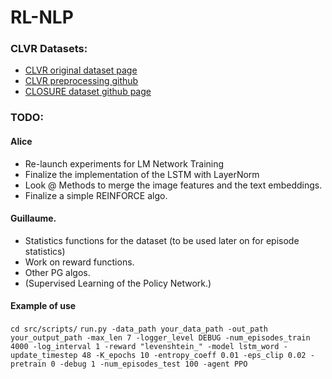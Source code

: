# RL-NLP

### CLVR Datasets: 
* [CLVR original dataset page](https://cs.stanford.edu/people/jcjohns/clevr/)
* [CLVR preprocessing github](https://github.com/facebookresearch/clevr-iep/blob/master/TRAINING.md)
* [CLOSURE dataset github page](https://github.com/rizar/CLOSURE)

### TODO: 
#### Alice
* Re-launch experiments for LM Network Training 
* Finalize the implementation of the LSTM with LayerNorm
* Look @ Methods to merge the image features and the text embeddings. 
* Finalize a simple REINFORCE algo. 

#### Guillaume. 
* Statistics functions for the dataset (to be used later on for episode statistics)
* Work on reward functions. 
* Other PG algos. 
* (Supervised Learning of the Policy Network.)



#### Example of use 
`cd src/scripts/`
`run.py -data_path your_data_path -out_path your_output_path -max_len 7 -logger_level DEBUG -num_episodes_train 4000 -log_interval 1 -reward "levenshtein_" -model lstm_word -update_timestep 48 -K_epochs 10 -entropy_coeff 0.01 -eps_clip 0.02 -pretrain 0 -debug 1 -num_episodes_test 100 -agent PPO`
